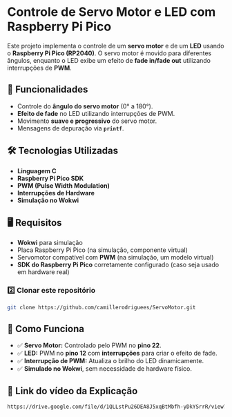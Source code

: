 # Controle de Servo Motor e LED com Raspberry Pi Pico

Este projeto implementa o controle de um **servo motor** e de um **LED** usando o **Raspberry Pi Pico (RP2040)**. O servo motor é movido para diferentes ângulos, enquanto o LED exibe um efeito de **fade in/fade out** utilizando interrupções de **PWM**.

## 📌 Funcionalidades
- Controle do **ângulo do servo motor** (0° a 180°).
- **Efeito de fade** no LED utilizando interrupções de PWM.
- Movimento **suave e progressivo** do servo motor.
- Mensagens de depuração via **`printf`**.

## 🛠️ Tecnologias Utilizadas
- **Linguagem C**
- **Raspberry Pi Pico SDK**
- **PWM (Pulse Width Modulation)**
- **Interrupções de Hardware**
- **Simulação no Wokwi**

## 🖥️ Requisitos
- **Wokwi** para simulação
- Placa Raspberry Pi Pico (na simulação, componente virtual)
- Servomotor compatível com **PWM** (na simulação, um modelo virtual)
- **SDK do Raspberry Pi Pico** corretamente configurado (caso seja usado em hardware real)

### 2️⃣ Clonar este repositório
```sh
git clone https://github.com/camillerodriguees/ServoMotor.git
```

## 🎯 Como Funciona
- ✅ **Servo Motor:** Controlado pelo PWM no **pino 22**.
- ✅ **LED:** PWM no **pino 12** com **interrupções** para criar o efeito de fade.
- ✅ **Interrupção de PWM:** Atualiza o brilho do LED dinamicamente.
- ✅ **Simulado no Wokwi**, sem necessidade de hardware físico.

## 📖 Link do vídeo da Explicação
```sh
https://drive.google.com/file/d/1QLLstPu26DEA8J5xqBtMbfh-yDkYSrrR/view?usp=sharing
```

